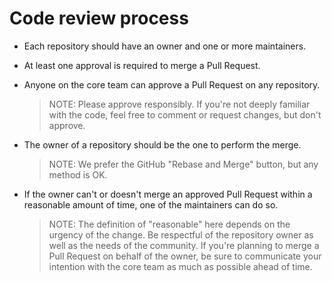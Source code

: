 # Code review process

* Each repository should have an owner and one or more maintainers.
* At least one approval is required to merge a Pull Request.
* Anyone on the core team can approve a Pull Request on any repository.

  > NOTE: Please approve responsibly. If you're not deeply familiar with the
  code, feel free to comment or request changes, but don't approve.

* The owner of a repository should be the one to perform the merge.

  > NOTE: We prefer the GitHub "Rebase and Merge" button, but any method is OK.

* If the owner can't or doesn't merge an approved Pull Request within a
  reasonable amount of time, one of the maintainers can do so.

  > NOTE: The definition of "reasonable" here depends on the urgency of the
  change. Be respectful of the repository owner as well as the needs of the
  community. If you're planning to merge a Pull Request on behalf of the owner,
  be sure to communicate your intention with the core team as much as possible
  ahead of time.
